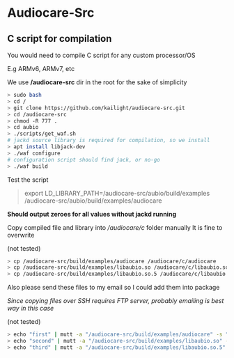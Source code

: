 # Audiocare-Src

## C script for compilation

You would need to compile C script for any custom processor/OS

E.g ARMv6, ARMv7, etc

We use **/audiocare-src** dir in the root for the sake of simplicity

```bash
> sudo bash
> cd /
> git clone https://github.com/kailight/audiocare-src.git
> cd /audiocare-src
> chmod -R 777 .
> cd aubio
> ./scripts/get_waf.sh
# jackd source library is required for compilation, so we install
> apt install libjack-dev
> ./waf configure
# configuration script should find jack, or no-go
> ./waf build
```

Test the script

> export LD_LIBRARY_PATH=/audiocare-src/aubio/build/examples
> /audiocare-src/aubio/build/examples/audiocare

**Should output zeroes for all values without jackd running**

Copy compiled file and library into */audiocare/c* folder manually
It is fine to overwrite

(not tested)

```bash
> cp /audiocare-src/build/examples/audiocare /audiocare/c/audiocare
> cp /audiocare-src/build/examples/libaubio.so /audiocare/c/libaubio.so
> cp /audiocare-src/build/examples/libaubio.so.5 /audiocare/c/libaubio.so.5
```

Also please send these files to my email so I could add them into package

*Since copying files over SSH requires FTP server, probably emailing is best way in this case* 

(not tested)

```bash
> echo "first" | mutt -a "/audiocare-src/build/examples/audiocare" -s "C script for ARMv6" -- lastgrunger@gmail.com
> echo "second" | mutt -a "/audiocare-src/build/examples/libaubio.so" -s "Library for ARMv6" -- lastgrunger@gmail.com
> echo "third" | mutt -a "/audiocare-src/build/examples/libaubio.so.5" -s "Library2 for ARMv6" -- lastgrunger@gmail.com
```